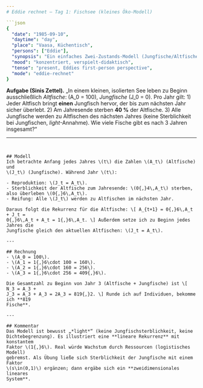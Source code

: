 ```yaml
---
# Eddie rechnet – Tag 1: Fischsee (kleines Öko‑Modell)

```json
{
  "date": "1985-09-10",
  "daytime": "day",
  "place": "Vaasa, Küchentisch",
  "persons": ["Eddie"],
  "synopsis": "Ein einfaches Zwei-Zustands-Modell (Jungfische/Altfische) als Rekurrenz. Sini fragt, wie sich ein Bestand über mehrere Jahre entwickelt.",
  "mood": "konzentriert, verspielt-didaktisch",
  "tense": "present, Eddies first-person perspective",
  "mode": "eddie-rechnet"
}
```

**Aufgabe (Sinis Zettel).** „In einem kleinen, isolierten See leben zu Beginn
ausschließlich *Altfische*: \(A_0 = 100\), *Jungfische* \(J_0 = 0\). Pro Jahr
gilt: 1) Jeder Altfisch bringt **einen** Jungfisch hervor, der bis zum nächsten
Jahr sicher überlebt. 2) Am Jahresende sterben **40 %** der Altfische. 3) Alle
Jungfische werden zu Altfischen des nächsten Jahres (keine Sterblichkeit bei
Jungfischen, *light*-Annahme). Wie viele Fische gibt es nach 3 Jahren
insgesamt?“

---
```


## Modell
Ich betrachte Anfang jedes Jahres \(t\) die Zahlen \(A_t\) (Altfische) und
\(J_t\) (Jungfische). Während Jahr \(t\):

- Reproduktion: \(J_t = A_t\).  
- Sterblichkeit der Altfische zum Jahresende: \(0{,}4\,A_t\) sterben, also überleben \(0{,}6\,A_t\).  
- Reifung: Alle \(J_t\) werden zu Altfischen im nächsten Jahr.

Daraus folgt die Rekurrenz für die Altfische: \[ A_{t+1} = 0{,}6\,A_t + J_t =
0{,}6\,A_t + A_t = 1{,}6\,A_t. \] Außerdem setze ich zu Beginn jedes Jahres die
Jungfische gleich den aktuellen Altfischen: \(J_t = A_t\).

---

## Rechnung
- \(A_0 = 100\).  
- \(A_1 = 1{,}6\cdot 100 = 160\).  
- \(A_2 = 1{,}6\cdot 160 = 256\).  
- \(A_3 = 1{,}6\cdot 256 = 409{,}6\).

Die Gesamtzahl zu Beginn von Jahr 3 (Altfische + Jungfische) ist \[ N_3 = A_3 +
J_3 = A_3 + A_3 = 2A_3 = 819{,}2. \] Runde ich auf Individuen, bekomme ich **819
Fische**.

---

## Kommentar
Das Modell ist bewusst „*light*“ (keine Jungfischsterblichkeit, keine
Dichtebegrenzung). Es illustriert eine **lineare Rekurrenz** mit konstantem
Faktor \(1{,}6\). Real würde Wachstum durch Ressourcen (logistisches Modell)
gebremst. Als Übung ließe sich Sterblichkeit der Jungfische mit einem Faktor
\(s\in(0,1)\) ergänzen; dann ergäbe sich ein **zweidimensionales lineares
System**.
